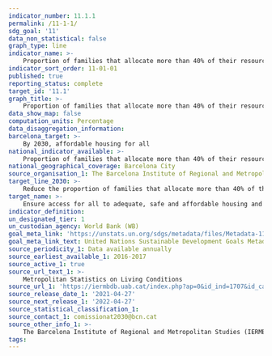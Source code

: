 ```yaml
---
indicator_number: 11.1.1
permalink: /11-1-1/
sdg_goal: '11'
data_non_statistical: false
graph_type: line
indicator_name: >-
    Proportion of families that allocate more than 40% of their resources to housing expenditure
indicator_sort_order: 11-01-01
published: true
reporting_status: complete
target_id: '11.1'
graph_title: >-
    Proportion of families that allocate more than 40% of their resources to housing expenditure
data_show_map: false
computation_units: Percentage
data_disaggregation_information: 
barcelona_target: >-
    By 2030, affordable housing for all 
national_indicator_available: >-
    Proportion of families that allocate more than 40% of their resources to housing expenditure
national_geographical_coverage: Barcelona City
source_organisation_1: The Barcelona Institute of Regional and Metropolitan Studies (IERMB)
target_line_2030: >-
    Reduce the proportion of families that allocate more than 40% of their resources to housing expenditure to less than 14%
target_name: >-
    Ensure access for all to adequate, safe and affordable housing and basic services, and upgrade slums
indicator_definition:
un_designated_tier: 1
un_custodian_agency: World Bank (WB)
goal_meta_link: 'https://unstats.un.org/sdgs/metadata/files/Metadata-11-01-01.pdf'
goal_meta_link_text: United Nations Sustainable Development Goals Metadata (pdf 894kB)
source_periodicity_1: Data available annually
source_earliest_available_1: 2016-2017
source_active_1: true
source_url_text_1: >-
    Metropolitan Statistics on Living Conditions 
source_url_1: 'https://iermbdb.uab.cat/index.php?ap=0&id_ind=1707&id_cat=-2'
source_release_date_1: '2021-04-27'
source_next_release_1: '2022-04-27'
source_statistical_classification_1: 
source_contact_1: comissionat2030@bcn.cat
source_other_info_1: >-
    The Barcelona Institute of Regional and Metropolitan Studies (IERMB)
tags:
---
```

